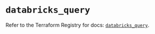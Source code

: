 # `databricks_query`

Refer to the Terraform Registry for docs: [`databricks_query`](https://registry.terraform.io/providers/databricks/databricks/1.62.1/docs/resources/query).
